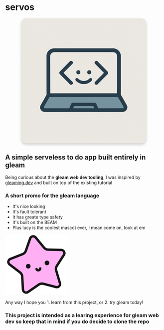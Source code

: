 # servos

<p align="center">
  <img src="assets/servos.png" alt="Alt text" width="400"
       style="border-radius: 15px; box-shadow: 0px 4px 8px rgba(0, 0, 0, 0.2);">
</p>

## A simple serveless to do app built entirely in gleam

Being curious about the **gleam web dev tooling**, I was inspired by [gleaming.dev](https://gleaming.dev/)
and built on top of the existing tutorial

### A short promo for the gleam language

- It's nice looking
- It's fault tolerant
- It has greate type safety
- It's built on the BEAM
- Plus lucy is the coolest mascot ever, I mean come on, look at em

<img src="assets/lucy.svg" alt="luct" width="200">

Any way I hope you 1. learn from this project, or 2. try gleam today!

### **This project is intended as a learing experience for gleam web dev so keep that in mind if you do decide to clone the repo**
